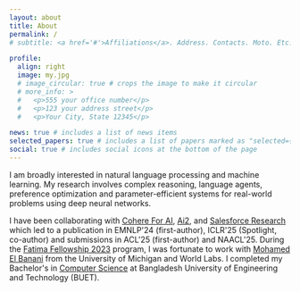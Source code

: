 ```yaml
---
layout: about
title: About
permalink: /
# subtitle: <a href='#'>Affiliations</a>. Address. Contacts. Moto. Etc.

profile:
  align: right
  image: my.jpg
  # image_circular: true # crops the image to make it circular
  # more_info: >
  #   <p>555 your office number</p>
  #   <p>123 your address street</p>
  #   <p>Your City, State 12345</p>

news: true # includes a list of news items
selected_papers: true # includes a list of papers marked as "selected={true}"
social: true # includes social icons at the bottom of the page
---
```


<!-- Write your biography here. Tell the world about yourself. Link to your favorite [subreddit](http://reddit.com). You can put a picture in, too. The code is already in, just name your picture `prof_pic.jpg` and put it in the `img/` folder.

Put your address / P.O. box / other info right below your picture. You can also disable any of these elements by editing `profile` property of the YAML header of your `_pages/about.md`. Edit `_bibliography/papers.bib` and Jekyll will render your [publications page](/al-folio/publications/) automatically.

Link to your social media connections, too. This theme is set up to use [Font Awesome icons](https://fontawesome.com/) and [Academicons](https://jpswalsh.github.io/academicons/), like the ones below. Add your Facebook, Twitter, LinkedIn, Google Scholar, or just disable all of them. -->

I am broadly interested in natural language processing and machine learning. My research involves complex reasoning, language agents, preference optimization and parameter-efficient systems for real-world problems using deep neural networks.

I have been collaborating with [Cohere For AI](https://cohere.com/research), [Ai2](https://allenai.org/), and [Salesforce Research](https://www.salesforceairesearch.com/) which led to a publication in EMNLP'24 (first-author), ICLR'25 (Spotlight, co-author) and submissions in ACL'25 (first-author) and NAACL'25. During the [Fatima Fellowship 2023](https://www.fatimafellowship.com/) program, I was fortunate to work with [Mohamed El Banani](https://mbanani.github.io/) from the University of Michigan and World Labs. I completed my Bachelor's in [Computer Science]((https://cse.buet.ac.bd/)) at Bangladesh University of Engineering and Technology (BUET).
